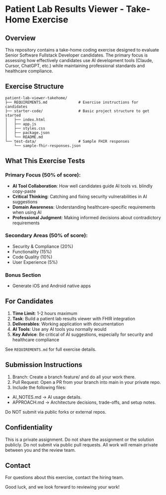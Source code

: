 # Patient Lab Results Viewer - Take-Home Exercise

## Overview

This repository contains a take-home coding exercise designed to evaluate Senior Software Fullstack Developer candidates. The primary focus is assessing how effectively candidates use AI development tools (Claude, Cursor, ChatGPT, etc.) while maintaining professional standards and healthcare compliance.

## Exercise Structure

```
patient-lab-viewer-takehome/
├── REQUIREMENTS.md              # Exercise instructions for candidates
├── starter-code/                # Basic project structure to get started
│   ├── index.html              
│   ├── app.js                  
│   ├── styles.css              
│   ├── package.json            
│   └── README.md               
└── test-data/                   # Sample FHIR responses
    └── sample-fhir-responses.json

```

## What This Exercise Tests

### Primary Focus (50% of score):
- **AI Tool Collaboration**: How well candidates guide AI tools vs. blindly copy-paste
- **Critical Thinking**: Catching and fixing security vulnerabilities in AI suggestions
- **Domain Awareness**: Understanding healthcare-specific requirements when using AI
- **Professional Judgment**: Making informed decisions about contradictory requirements

### Secondary Areas (50% of score):
- Security & Compliance (20%)
- Functionality (15%)
- Code Quality (10%)
- User Experience (5%)

### Bonus Section
- Generate iOS and Android native apps

## For Candidates

1. **Time Limit**: 1-2 hours maximum
2. **Task**: Build a patient lab results viewer with FHIR integration
3. **Deliverables**: Working application with documentation
4. **AI Tools**: Use any AI tools you normally would
5. **Key Advice**: Be critical of AI suggestions, especially for security and healthcare compliance

See `REQUIREMENTS.md` for full exercise details.

## Submission Instructions

1. Branch: Create a branch feature/<your-name> and do all your work there.
2. Pull Request: Open a PR from your branch into main in your private repo.
3. Include the following files:
- AI_NOTES.md → AI usage details.
- APPROACH.md → Architecture decisions, trade-offs, and setup notes.

Do NOT submit via public forks or external repos.


## Confidentiality

This is a private assignment.
Do not share the assignment or the solution publicly.
Do not submit via public pull requests.
All work will remain private between you and the review team.

## Contact

For questions about this exercise, contact the hiring team.

Good luck, and we look forward to reviewing your work!